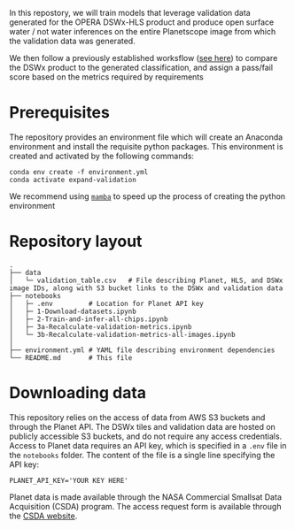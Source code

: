 In this repostory, we will train models that leverage validation data generated for the OPERA DSWx-HLS product and produce open surface water / not water inferences on the entire Planetscope image from which the validation data was generated. 

We then follow a previously established worksflow ([see here](https://github.com/OPERA-Cal-Val/DSWx-HLS-Requirement-Verification/blob/05ac35701d506ce6d1a1e886fc6c1198003e7eff/0-Verify_Requirements.ipynb)) to compare the DSWx product to the generated classification, and assign a pass/fail score based on the metrics required by requirements

# Prerequisites
The repository provides an environment file which will create an Anaconda environment and install the requisite python packages. This environment is created and activated by the following commands:

```
conda env create -f environment.yml
conda activate expand-validation
```
We recommend using [`mamba`](https://mamba.readthedocs.io/en/latest/installation.html) to speed up the process of creating the python environment

# Repository layout
    .
    ├── data
    │   └─ validation_table.csv   # File describing Planet, HLS, and DSWx image IDs, along with S3 bucket links to the DSWx and validation data
    ├── notebooks
    │   ├─ .env         # Location for Planet API key
    │   ├─ 1-Download-datasets.ipynb
    │   ├─ 2-Train-and-infer-all-chips.ipynb
    │   ├─ 3a-Recalculate-validation-metrics.ipynb
    │   └─ 3b-Recalculate-validation-metrics-all-images.ipynb
    │
    ├── environment.yml # YAML file describing environment dependencies
    └── README.md       # This file

# Downloading data

This repository relies on the access of data from AWS S3 buckets and through the Planet API. The DSWx tiles and validation data are hosted on publicly accessible S3 buckets, and do not require any access credentials. 
Access to Planet data requires an API key, which is specified in a `.env` file in the `notebooks` folder. The content of the file is a single line specifying the API key:
```
PLANET_API_KEY='YOUR KEY HERE'
```

Planet data is made available through the NASA Commercial Smallsat Data Acquisition (CSDA) program. The access request form is available through the [CSDA website](https://www.earthdata.nasa.gov/esds/csda).